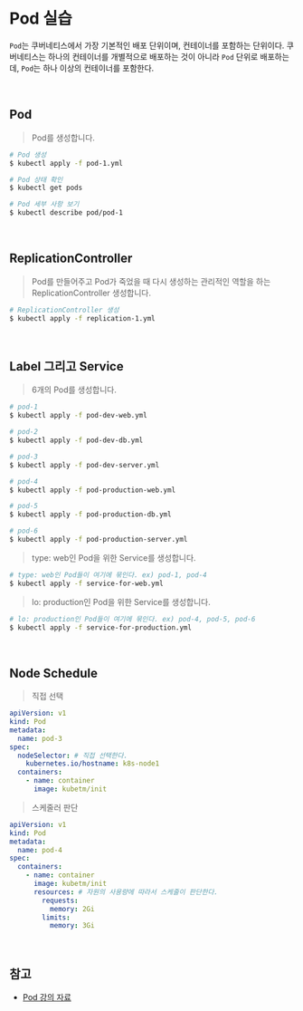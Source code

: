 # Pod 실습

`Pod`는 쿠버네티스에서 가장 기본적인 배포 단위이며, 컨테이너를 포함하는 단위이다. 쿠버네티스는 하나의 컨테이너를 개별적으로 배포하는 것이 아니라 `Pod` 단위로 배포하는데, `Pod`는 하나 이상의 컨테이너를 포함한다.

<br>

## Pod

> Pod를 생성합니다.

```sh
# Pod 생성
$ kubectl apply -f pod-1.yml

# Pod 상태 확인
$ kubectl get pods

# Pod 세부 사항 보기
$ kubectl describe pod/pod-1
```

<br>

## ReplicationController

> Pod를 만들어주고 Pod가 죽었을 때 다시 생성하는 관리적인 역할을 하는 ReplicationController 생성합니다.

```sh
# ReplicationController 생성
$ kubectl apply -f replication-1.yml
```

<br>

## Label 그리고 Service

> 6개의 Pod를 생성합니다.

```sh
# pod-1
$ kubectl apply -f pod-dev-web.yml

# pod-2
$ kubectl apply -f pod-dev-db.yml

# pod-3
$ kubectl apply -f pod-dev-server.yml

# pod-4
$ kubectl apply -f pod-production-web.yml

# pod-5
$ kubectl apply -f pod-production-db.yml

# pod-6
$ kubectl apply -f pod-production-server.yml
```

> type: web인 Pod을 위한 Service를 생성합니다.

```sh
# type: web인 Pod들이 여기에 묶인다. ex) pod-1, pod-4
$ kubectl apply -f service-for-web.yml
```

> lo: production인 Pod을 위한 Service를 생성합니다.

```sh
# lo: production인 Pod들이 여기에 묶인다. ex) pod-4, pod-5, pod-6
$ kubectl apply -f service-for-production.yml
```

<br>

## Node Schedule

> 직접 선택

```yml
apiVersion: v1
kind: Pod
metadata:
  name: pod-3
spec:
  nodeSelector: # 직접 선택한다.
    kubernetes.io/hostname: k8s-node1
  containers:
    - name: container
      image: kubetm/init
```

> 스케줄러 판단

```yml
apiVersion: v1
kind: Pod
metadata:
  name: pod-4
spec:
  containers:
    - name: container
      image: kubetm/init
      resources: # 자원의 사용량에 따라서 스케줄이 판단한다.
        requests:
          memory: 2Gi
        limits:
          memory: 3Gi
```

<br>

## 참고

- [Pod 강의 자료](https://kubetm.github.io/practice/beginner/object-pod/)
